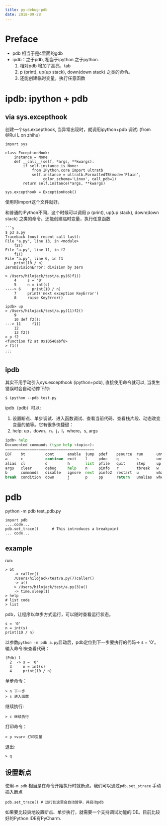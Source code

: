 ```yaml
---
title: py-debug-pdb
date: 2018-09-28
---
```

# Preface
- pdb 相当于是c里面的gdb
- ipdb：之于pdb, 相当于ipython 之于python. 
    1. 相对pdb 增加了高亮、tab  
    2. p (print), up(up stack), down(down stack) 之类的命令。
    3. 还能创建临时变量，执行任意函数

# ipdb: ipython + pdb

## via sys.excepthook
创建一个sys.excepthook, 当异常出现时，就调用ipython+pdb 调试: (from @Rui L on zhihu)
```
import sys

class ExceptionHook:
    instance = None
    def __call__(self, *args, **kwargs):
        if self.instance is None:
            from IPython.core import ultratb
            self.instance = ultratb.FormattedTB(mode='Plain',
                 color_scheme='Linux', call_pdb=1)
        return self.instance(*args, **kwargs)

sys.excepthook = ExceptionHook()
```
使用时import这个文件就好。

和普通的IPython不同，这个时候可以调用 p (print), up(up stack), down(down stack) 之类的命令。还能创建临时变量，执行任意函数

    ```s
    $ p3 a.py
    Traceback (most recent call last):
    File "a.py", line 13, in <module>
        f2()
    File "a.py", line 11, in f2
        f1()
    File "a.py", line 6, in f1
        print(10 / n)
    ZeroDivisionError: division by zero

    > /Users/hilojack/test/a.py(6)f1()
        4     s = '0'
        5     n = int(s)
    ----> 6     print(10 / n)
        7     print('next exception KeyError')
        8     raise KeyError()

    ipdb> up
    > /Users/hilojack/test/a.py(11)f2()
        9
        10 def f2():
    ---> 11     f1()
        12
        13 f2()
    > p f2
    <function f2 at 0x10546abf8>
    > f1()
    ...
    ```
## ipdb
其实不用手动引入sys.excepthook (ipython+pdb), 直接使用命令就可以, 当发生错误时会自动动停下的:
```
$ ipython --pdb test.py
```
ipdb（pdb）可以:

1. 设置断点、单步调试、进入函数调试、查看当前代码、查看栈片段、动态改变变量的值等。它有很多快捷键：
2. help: up，down，n，j，l，where，s, args
```python
ipdb> help
Documented commands (type help <topic>):
========================================
EOF    bt         cont      enable  jump  pdef    psource  run      unt   
a      c          continue  exit    l     pdoc    q        s        until 
alias  cl         d         h       list  pfile   quit     step     up    
args   clear      debug     help    n     pinfo   r        tbreak   w     
b      commands   disable   ignore  next  pinfo2  restart  u        whatis
break  condition  down      j       p     pp      return   unalias  where 
```

# pdb
python -m pdb test_pdb.py

    import pdb
    ....code...
    pdb.set_trace()      # This introduces a breakpoint
    ... code...

## example
run:

    > bt
        -> caller()
        /Users/hilojack/test/a.py(7)caller()
        -> a()
        > /Users/hilojack/test/a.py(3)a()
        -> time.sleep(1)
    > help
    # list code 
    > list

pdb，让程序以单步方式运行，可以随时查看运行状态。

	s = '0'
	n = int(s)
	print(10 / n)

以参数`python -m pdb a.py`启动后，pdb定位到下一步要执行的代码-> s = '0'。输入命令l来查看代码：

	(Pdb) l
	  2  -> s = '0'
	  3     n = int(s)
	  4     print(10 / n)

单步命令：

	> n 下一步
	> s 进入函数

继续执行:

	> c 继续执行

打印命令：

	> p <var> 打印变量

退出:

	> q

## 设置断点
使用`-m pdb` 相当是在命令开始执行时就断点。我们可以通过`pdb.set_strace` 手动插入断点

	pdb.set_trace() # 运行到这里会自动暂停，并启动pdb

如果要比较爽地设置断点、单步执行，就需要一个支持调试功能的IDE。目前比较好的Python IDE有PyCharm.